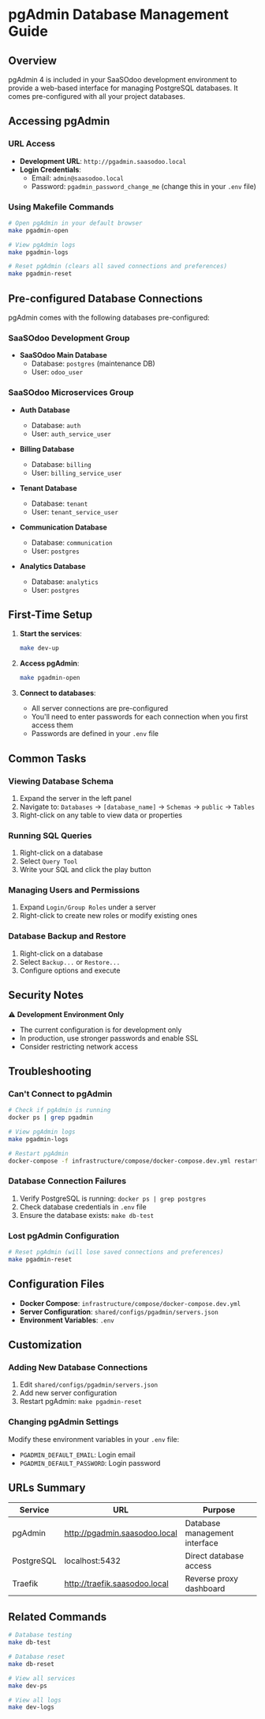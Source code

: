 # pgAdmin Database Management Guide

## Overview

pgAdmin 4 is included in your SaaSOdoo development environment to provide a web-based interface for managing PostgreSQL databases. It comes pre-configured with all your project databases.

## Accessing pgAdmin

### URL Access
- **Development URL**: `http://pgadmin.saasodoo.local`
- **Login Credentials**:
  - Email: `admin@saasodoo.local`
  - Password: `pgadmin_password_change_me` (change this in your `.env` file)

### Using Makefile Commands
```bash
# Open pgAdmin in your default browser
make pgadmin-open

# View pgAdmin logs
make pgadmin-logs

# Reset pgAdmin (clears all saved connections and preferences)
make pgadmin-reset
```

## Pre-configured Database Connections

pgAdmin comes with the following databases pre-configured:

### SaaSOdoo Development Group
- **SaaSOdoo Main Database**
  - Database: `postgres` (maintenance DB)
  - User: `odoo_user`

### SaaSOdoo Microservices Group
- **Auth Database**
  - Database: `auth`
  - User: `auth_service_user`

- **Billing Database**
  - Database: `billing`
  - User: `billing_service_user`

- **Tenant Database**
  - Database: `tenant`
  - User: `tenant_service_user`

- **Communication Database**
  - Database: `communication`
  - User: `postgres`

- **Analytics Database**
  - Database: `analytics`
  - User: `postgres`

## First-Time Setup

1. **Start the services**:
   ```bash
   make dev-up
   ```

2. **Access pgAdmin**:
   ```bash
   make pgadmin-open
   ```

3. **Connect to databases**:
   - All server connections are pre-configured
   - You'll need to enter passwords for each connection when you first access them
   - Passwords are defined in your `.env` file

## Common Tasks

### Viewing Database Schema
1. Expand the server in the left panel
2. Navigate to: `Databases` → `[database_name]` → `Schemas` → `public` → `Tables`
3. Right-click on any table to view data or properties

### Running SQL Queries
1. Right-click on a database
2. Select `Query Tool`
3. Write your SQL and click the play button

### Managing Users and Permissions
1. Expand `Login/Group Roles` under a server
2. Right-click to create new roles or modify existing ones

### Database Backup and Restore
1. Right-click on a database
2. Select `Backup...` or `Restore...`
3. Configure options and execute

## Security Notes

⚠️ **Development Environment Only**
- The current configuration is for development only
- In production, use stronger passwords and enable SSL
- Consider restricting network access

## Troubleshooting

### Can't Connect to pgAdmin
```bash
# Check if pgAdmin is running
docker ps | grep pgadmin

# View pgAdmin logs
make pgadmin-logs

# Restart pgAdmin
docker-compose -f infrastructure/compose/docker-compose.dev.yml restart pgadmin
```

### Database Connection Failures
1. Verify PostgreSQL is running: `docker ps | grep postgres`
2. Check database credentials in `.env` file
3. Ensure the database exists: `make db-test`

### Lost pgAdmin Configuration
```bash
# Reset pgAdmin (will lose saved connections and preferences)
make pgadmin-reset
```

## Configuration Files

- **Docker Compose**: `infrastructure/compose/docker-compose.dev.yml`
- **Server Configuration**: `shared/configs/pgadmin/servers.json`
- **Environment Variables**: `.env`

## Customization

### Adding New Database Connections
1. Edit `shared/configs/pgadmin/servers.json`
2. Add new server configuration
3. Restart pgAdmin: `make pgadmin-reset`

### Changing pgAdmin Settings
Modify these environment variables in your `.env` file:
- `PGADMIN_DEFAULT_EMAIL`: Login email
- `PGADMIN_DEFAULT_PASSWORD`: Login password

## URLs Summary

| Service | URL | Purpose |
|---------|-----|---------|
| pgAdmin | http://pgadmin.saasodoo.local | Database management interface |
| PostgreSQL | localhost:5432 | Direct database access |
| Traefik | http://traefik.saasodoo.local | Reverse proxy dashboard |

## Related Commands

```bash
# Database testing
make db-test

# Database reset
make db-reset

# View all services
make dev-ps

# View all logs
make dev-logs
``` 